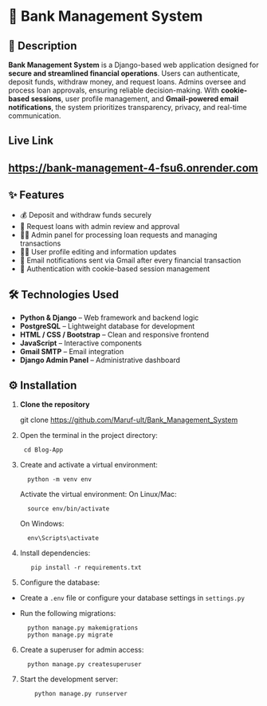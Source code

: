 
# 🏦 Bank Management System

## 📌 Description  
**Bank Management System** is a Django-based web application designed for **secure and streamlined financial operations**. Users can authenticate, deposit funds, withdraw money, and request loans. Admins oversee and process loan approvals, ensuring reliable decision-making. With **cookie-based sessions**, user profile management, and **Gmail-powered email notifications**, the system prioritizes transparency, privacy, and real-time communication.
## Live Link
## https://bank-management-4-fsu6.onrender.com

## ✨ Features  
- 💰 Deposit and withdraw funds securely  
- 🧾 Request loans with admin review and approval  
- 🧑‍💼 Admin panel for processing loan requests and managing transactions  
- 🙍‍♂️ User profile editing and information updates  
- 📧 Email notifications sent via Gmail after every financial transaction  
- 🔐 Authentication with cookie-based session management  

## 🛠️ Technologies Used  
- **Python & Django** – Web framework and backend logic  
- **PostgreSQL** – Lightweight database for development  
- **HTML / CSS / Bootstrap** – Clean and responsive frontend  
- **JavaScript** – Interactive components  
- **Gmail SMTP** – Email integration  
- **Django Admin Panel** – Administrative dashboard  

## ⚙️ Installation  

1. **Clone the repository**

   git clone https://github.com/Maruf-ult/Bank_Management_System

2. Open the terminal in the project directory:
    ```
     cd Blog-App
    ```

3. Create and activate a virtual environment:
   ```
     python -m venv env
   ```
      Activate the virtual environment:
      On Linux/Mac:
   ```
     source env/bin/activate
   ```
   
      On Windows:
   ```
     env\Scripts\activate
   ```


5. Install dependencies:
    ```
       pip install -r requirements.txt
    ```

6. Configure the database:

- Create a `.env` file or configure your database settings in `settings.py`
- Run the following migrations:

  ```
    python manage.py makemigrations
    python manage.py migrate
  ```

6. Create a superuser for admin access:
   ```
     python manage.py createsuperuser

   ```

7. Start the development server:
    ```
        python manage.py runserver
    
    ```
